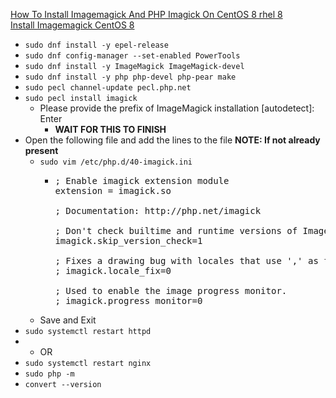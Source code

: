 [How To Install Imagemagick And PHP Imagick On CentOS 8 rhel 8](https://www.itzgeek.com/post/how-to-install-imagemagick-and-php-imagick-on-centos-8-rhel-8/)<br />
[Install Imagemagick CentOS 8](https://idroot.us/install-imagemagick-centos-8/)

* `sudo dnf install -y epel-release`
* `sudo dnf config-manager --set-enabled PowerTools`
* `sudo dnf install -y ImageMagick ImageMagick-devel`
* `sudo dnf install -y php php-devel php-pear make`
* `sudo pecl channel-update pecl.php.net`
* `sudo pecl install imagick`
  * Please provide the prefix of ImageMagick installation [autodetect]: Enter
    * **WAIT FOR THIS TO FINISH**
* Open the following file and add the lines to the file **NOTE: If not already present**
  * `sudo vim /etc/php.d/40-imagick.ini`
    * <pre>
      ; Enable imagick extension module
      extension = imagick.so

      ; Documentation: http://php.net/imagick

      ; Don't check builtime and runtime versions of ImageMagick
      imagick.skip_version_check=1

      ; Fixes a drawing bug with locales that use ',' as float separators.
      ; imagick.locale_fix=0

      ; Used to enable the image progress monitor.
      ; imagick.progress_monitor=0
      </pre>
  * Save and Exit
* `sudo systemctl restart httpd`
* * OR
* `sudo systemctl restart nginx`
* `sudo php -m`
* `convert --version`
